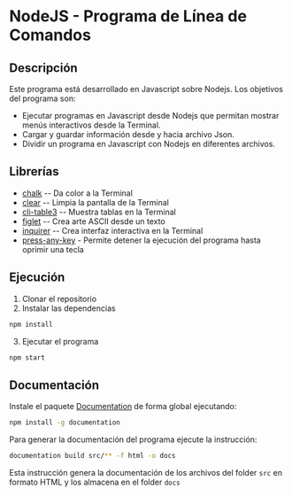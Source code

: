 # NodeJS - Programa de Línea de Comandos

## Descripción

Este programa está desarrollado en Javascript sobre Nodejs.
Los objetivos del programa son:

- Ejecutar programas en Javascript desde Nodejs que permitan mostrar menús interactivos desde la Terminal.
- Cargar y guardar información desde y hacia archivo Json.
- Dividir un programa en Javascript con Nodejs en diferentes archivos.

## Librerías

- [chalk](https://www.npmjs.com/package/chalk) -- Da color a la Terminal
- [clear](<[chalk](https://www.npmjs.com/package/chalk)>) -- Limpia la pantalla de la Terminal
- [cli-table3](https://www.npmjs.com/package/cli-table3) -- Muestra tablas en la Terminal
- [figlet](https://www.npmjs.com/package/figlet) -- Crea arte ASCII desde un texto
- [inquirer](https://www.npmjs.com/package/inquirer) -- Crea interfaz interactiva en la Terminal
- [press-any-key](https://www.npmjs.com/package/press-any-key) - Permite detener la ejecución del programa hasta oprimir una tecla

## Ejecución

1. Clonar el repositorio
2. Instalar las dependencias

```bash
npm install
```

3. Ejecutar el programa

```bash
npm start
```

## Documentación

Instale el paquete [Documentation](https://documentation.js.org/) de forma global ejecutando:

```bash
npm install -g documentation
```

Para generar la documentación del programa ejecute la instrucción:

```bash
documentation build src/** -f html -o docs
```

Esta instrucción genera la documentación de los archivos del folder `src` en formato HTML y los almacena en el folder `docs`
